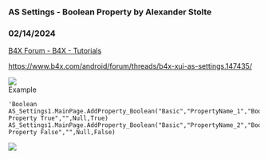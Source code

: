 ###  AS Settings - Boolean Property by Alexander Stolte
### 02/14/2024
[B4X Forum - B4X - Tutorials](https://www.b4x.com/android/forum/threads/159261/)

<https://www.b4x.com/android/forum/threads/b4x-xui-as-settings.147435/>  
  
![](https://www.b4x.com/android/forum/attachments/150841)  
Example  

```B4X
'Boolean  
AS_Settings1.MainPage.AddProperty_Boolean("Basic","PropertyName_1","Boolean Property True","",Null,True)  
AS_Settings1.MainPage.AddProperty_Boolean("Basic","PropertyName_2","Boolean Property False","",Null,False)
```

  
  
![](https://www.b4x.com/android/forum/attachments/150842)